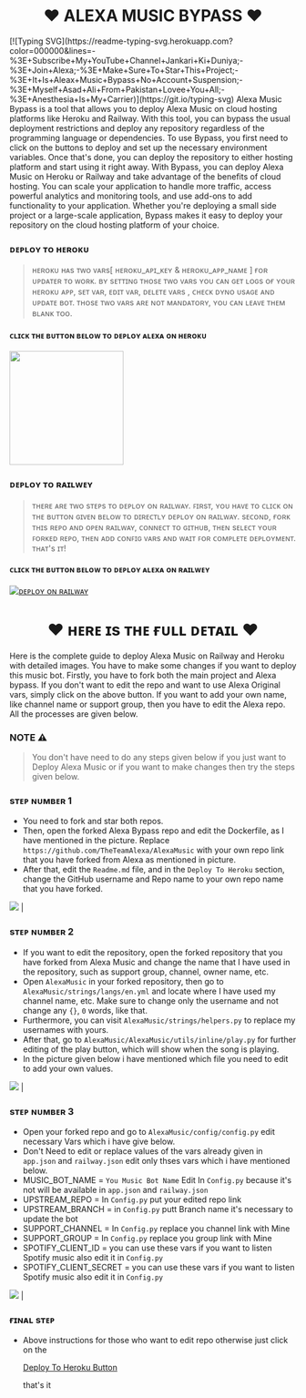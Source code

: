 <h1 align="center"><b>❤️ ALEXA MUSIC BYPASS ❤️</b></h1>
[![Typing SVG](https://readme-typing-svg.herokuapp.com?color=000000&lines=-%3E+Subscribe+My+YouTube+Channel+Jankari+Ki+Duniya;-%3E+Join+Alexa;-%3E+Make+Sure+To+Star+This+Project;-%3E+It+Is+Aleax+Music+Bypass+No+Account+Suspension;-%3E+Myself+Asad+Ali+From+Pakistan+Lovee+You+All;-%3E+Anesthesia+Is+My+Carrier)](https://git.io/typing-svg)
Alexa Music Bypass is a tool that allows you to deploy Alexa Music on cloud hosting platforms like Heroku and Railway. With this tool, you can bypass the usual deployment restrictions and deploy any repository regardless of the programming language or dependencies.
To use Bypass, you first need to click on the buttons to deploy and set up the necessary environment variables. Once that's done, you can deploy the repository to either hosting platform and start using it right away.
With Bypass, you can deploy Alexa Music on Heroku or Railway and take advantage of the benefits of cloud hosting. You can scale your application to handle more traffic, access powerful analytics and monitoring tools, and use add-ons to add functionality to your application.
Whether you're deploying a small side project or a large-scale application, Bypass makes it easy to deploy your repository on the cloud hosting platform of your choice.

### ᴅᴇᴘʟᴏʏ ᴛᴏ ʜᴇʀᴏᴋᴜ

> ʜᴇʀᴏᴋᴜ ʜᴀs ᴛᴡᴏ ᴠᴀʀs[ ʜᴇʀᴏᴋᴜ_ᴀᴘɪ_ᴋᴇʏ & ʜᴇʀᴏᴋᴜ_ᴀᴘᴘ_ɴᴀᴍᴇ ] ғᴏʀ ᴜᴘᴅᴀᴛᴇʀ ᴛᴏ ᴡᴏʀᴋ. 
> ʙʏ sᴇᴛᴛɪɴɢ ᴛʜᴏsᴇ ᴛᴡᴏ ᴠᴀʀs ʏᴏᴜ ᴄᴀɴ ɢᴇᴛ ʟᴏɢs ᴏғ ʏᴏᴜʀ ʜᴇʀᴏᴋᴜ ᴀᴘᴘ, sᴇᴛ ᴠᴀʀ, ᴇᴅɪᴛ ᴠᴀʀ, ᴅᴇʟᴇᴛᴇ ᴠᴀʀs , ᴄʜᴇᴄᴋ ᴅʏɴᴏ ᴜsᴀɢᴇ ᴀɴᴅ ᴜᴘᴅᴀᴛᴇ ʙᴏᴛ. 
> ᴛʜᴏsᴇ ᴛᴡᴏ ᴠᴀʀs ᴀʀᴇ ɴᴏᴛ ᴍᴀɴᴅᴀᴛᴏʀʏ, ʏᴏᴜ ᴄᴀɴ ʟᴇᴀᴠᴇ ᴛʜᴇᴍ ʙʟᴀɴᴋ ᴛᴏᴏ. 

<h4 id="heroku"> ᴄʟɪᴄᴋ ᴛʜᴇ ʙᴜᴛᴛᴏɴ ʙᴇʟᴏᴡ ᴛᴏ ᴅᴇᴘʟᴏʏ ᴀʟᴇxᴀ ᴏɴ ʜᴇʀᴏᴋᴜ</h4>    
<p><a href="https://dashboard.heroku.com/new?template=https%3A%2F%2Fgithub.com%2FAlexaMusic%2FAlexaMusic-Bypass"><img src="https://img.shields.io/badge/Deploy%20To%20Heroku-red?style=for-the-badge&logo=heroku" width="200"/></a></p>

### ᴅᴇᴘʟᴏʏ ᴛᴏ ʀᴀɪʟᴡᴇʏ

> ᴛʜᴇʀᴇ ᴀʀᴇ ᴛᴡᴏ sᴛᴇᴘs ᴛᴏ ᴅᴇᴘʟᴏʏ ᴏɴ ʀᴀɪʟᴡᴀʏ.
> ꜰɪʀsᴛ, ʏᴏᴜ ʜᴀᴠᴇ ᴛᴏ ᴄʟɪᴄᴋ ᴏɴ ᴛʜᴇ ʙᴜᴛᴛᴏɴ ɢɪᴠᴇɴ ʙᴇʟᴏᴡ ᴛᴏ ᴅɪʀᴇᴄᴛʟʏ ᴅᴇᴘʟᴏʏ ᴏɴ ʀᴀɪʟᴡᴀʏ.
> sᴇᴄᴏɴᴅ, ғᴏʀᴋ ᴛʜɪs ʀᴇᴘᴏ ᴀɴᴅ ᴏᴘᴇɴ ʀᴀɪʟᴡᴀʏ, ᴄᴏɴɴᴇᴄᴛ ᴛᴏ ɢɪᴛʜᴜʙ, ᴛʜᴇɴ sᴇʟᴇᴄᴛ ʏᴏᴜʀ ꜰᴏʀᴋᴇᴅ ʀᴇᴘᴏ, ᴛʜᴇɴ ᴀᴅᴅ ᴄᴏɴꜰɪɢ ᴠᴀʀs ᴀɴᴅ ᴡᴀɪᴛ ꜰᴏʀ ᴄᴏᴍᴘʟᴇᴛᴇ ᴅᴇᴘʟᴏʏᴍᴇɴᴛ. ᴛʜᴀᴛ's ɪᴛ!

<h4> ᴄʟɪᴄᴋ ᴛʜᴇ ʙᴜᴛᴛᴏɴ ʙᴇʟᴏᴡ ᴛᴏ ᴅᴇᴘʟᴏʏ ᴀʟᴇxᴀ ᴏɴ ʀᴀɪʟᴡᴇʏ</h4>

[![ᴅᴇᴘʟᴏʏ ᴏɴ ʀᴀɪʟᴡᴀʏ](https://railway.app/button.svg)]()
<br>

<h1 align="center"><b>❤️ ʜᴇʀᴇ ɪs ᴛʜᴇ ғᴜʟʟ ᴅᴇᴛᴀɪʟ ❤️</b></h1>
Here is the complete guide to deploy Alexa Music on Railway and Heroku with detailed images. You have to make some changes if you want to deploy this music bot. Firstly, you have to fork both the main project and Alexa bypass. If you don't want to edit the repo and want to use Alexa Original vars, simply click on the above button. If you want to add your own name, like channel name or support group, then you have to edit the Alexa repo. All the processes are given below.
<br>

### NOTE ⚠️
> You don't have need to do any steps given below if you just want to Deploy Alexa Music or if you want to make changes then try the steps given below.

### sᴛᴇᴘ ɴᴜᴍʙᴇʀ 1
- You need to fork and star both repos.
- Then, open the forked Alexa Bypass repo and edit the Dockerfile, as I have mentioned in the picture. Replace `https://github.com/TheTeamAlexa/AlexaMusic` with your own repo link that you have forked from Alexa as mentioned in picture.
- After that, edit the `Readme.md` file, and in the `Deploy To Heroku` section, change the GitHub username and Repo name to your own repo name that you have forked.

<a href="https://t.me/Jankari_Ki_Duniya"><img src="https://telegra.ph/file/083b270749997caf55e77.png"/></a> |

### sᴛᴇᴘ ɴᴜᴍʙᴇʀ 2
- If you want to edit the repository, open the forked repository that you have forked from Alexa Music and change the name that I have used in the repository, such as support group, channel, owner name, etc.
- Open `AlexaMusic` in your forked repository, then go to `AlexaMusic/strings/langs/en.yml` and locate where I have used my channel name, etc. Make sure to change only the username and not change any `{}`, `0` words, like that.
- Furthermore, you can visit `AlexaMusic/strings/helpers.py` to replace my usernames with yours.
- After that, go to `AlexaMusic/AlexaMusic/utils/inline/play.py` for further editing of the play button, which will show when the song is playing.
- In the picture given below i have mentioned which file you need to edit to add your own values.

<a href="https://t.me/Jankari_Ki_Duniya"><img src="https://telegra.ph/file/b9429521ef5d4679b59b4.png"/></a> |

### sᴛᴇᴘ ɴᴜᴍʙᴇʀ 3
- Open your forked repo and go to `AlexaMusic/config/config.py` edit necessary Vars which i have give below.
- Don't Need to edit or replace values of the vars already given in `app.json` and `railway.json` edit only thses vars which i have mentioned below.
- MUSIC_BOT_NAME =  `You Music Bot Name` Edit In `Config.py` because it's not will be available in `app.json` and `railway.json`
- UPSTREAM_REPO = In `Config.py` put your edited repo link
- UPSTREAM_BRANCH = in `Config.py` putt Branch name it's necessary to update the bot
- SUPPORT_CHANNEL = In `Config.py` replace you channel link with Mine 
- SUPPORT_GROUP = In `Config.py` replace you group link with Mine 
- SPOTIFY_CLIENT_ID = you can use these vars if you want to listen Spotify music also edit it in `Config.py` 
- SPOTIFY_CLIENT_SECRET = you can use these vars if you want to listen Spotify music also edit it in `Config.py`

<a href="https://t.me/Jankari_Ki_Duniya"><img src="https://telegra.ph/file/9eceaf53602dbbbc92d44.png"/></a> |

### ғɪɴᴀʟ sᴛᴇᴘ
- Above instructions for those who want to edit repo otherwise just click on the <p><a href="#heroku">Deploy To Heroku Button</a></p> that's it